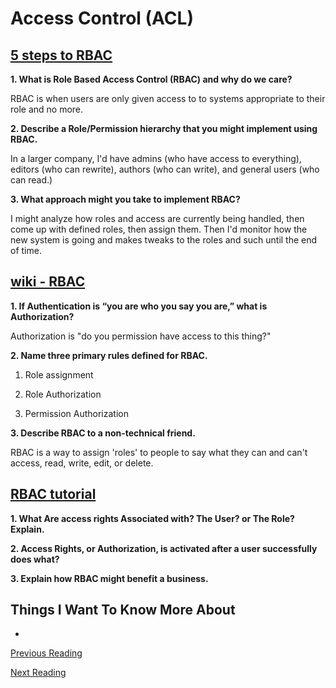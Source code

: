 # Access Control (ACL)

## [5 steps to RBAC](https://www.csoonline.com/article/3060780/security/5-steps-to-simple-role-based-access-control.html)

**1. What is Role Based Access Control (RBAC) and why do we care?**

RBAC is when users are only given access to to systems appropriate to their role and no more.

**2. Describe a Role/Permission hierarchy that you might implement using RBAC.**

In a larger company, I'd have admins (who have access to everything), editors (who can rewrite), authors (who can write), and general users (who can read.)

**3. What approach might you take to implement RBAC?**

I might analyze how roles and access are currently being handled, then come up with defined roles, then assign them. Then I'd monitor how the new system is going and makes tweaks to the roles and such until the end of time.

## [wiki - RBAC](https://en.wikipedia.org/wiki/Role-based_access_control)

**1. If Authentication is “you are who you say you are,” what is Authorization?**

Authorization is "do you permission have access to this thing?"

**2. Name three primary rules defined for RBAC.**

1. Role assignment

2. Role Authorization

3. Permission Authorization

**3. Describe RBAC to a non-technical friend.**

RBAC is a way to assign 'roles' to people to say what they can and can't access, read, write, edit, or delete.

## [RBAC tutorial](https://www.youtube.com/watch?v%3DC4NP8Eon3cA)

**1. What Are access rights Associated with? The User? or The Role? Explain.**

**2. Access Rights, or Authorization, is activated after a user successfully does what?**

**3. Explain how RBAC might benefit a business.**

## Things I Want To Know More About

-

[Previous Reading](./class-07.md)

[Next Reading](./class-10.md)
